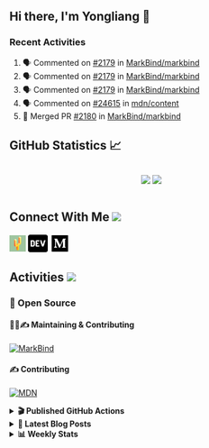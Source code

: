 ## Hi there, I'm Yongliang 👋

### Recent Activities

<!--START_SECTION:activity-->
1. 🗣 Commented on [#2179](https://github.com/MarkBind/markbind/issues/2179) in [MarkBind/markbind](https://github.com/MarkBind/markbind)
2. 🗣 Commented on [#2179](https://github.com/MarkBind/markbind/issues/2179) in [MarkBind/markbind](https://github.com/MarkBind/markbind)
3. 🗣 Commented on [#2179](https://github.com/MarkBind/markbind/issues/2179) in [MarkBind/markbind](https://github.com/MarkBind/markbind)
4. 🗣 Commented on [#24615](https://github.com/mdn/content/issues/24615) in [mdn/content](https://github.com/mdn/content)
5. 🎉 Merged PR [#2180](https://github.com/MarkBind/markbind/pull/2180) in [MarkBind/markbind](https://github.com/MarkBind/markbind)
<!--END_SECTION:activity-->

## GitHub Statistics :chart_with_upwards_trend:
<div align="center">
<div style="display: flex; align-items: center; justify-content: center;">

[![](https://github-readme-stats-tlylt.vercel.app/api?username=tlylt&show_icons=true&theme=tokyonight&hide_border=true&locale=en)](https://github.com/tlylt)
[![](https://github-readme-streak-stats.herokuapp.com/?user=tlylt&theme=tokyonight&hide_border=true)](https://github.com/tlylt)
</div>
</div>

## Connect With Me <img src="https://media.giphy.com/media/2wh5K5yE3ulp3xgYcG/giphy-downsized.gif" width="30">

<a href="https://www.yongliangliu.com/" target="_blank"><img align="center" src="static/site-icon.png" alt="yongliangliu.com" height="29" width="29" /></a>
<a href="https://dev.to/tlylt" target="_blank"><img align="center" src="static/dev-badge.svg" alt="dev.to/tlylt" height="35" width="35" /></a>
<a href="https://tlylt.medium.com" target="_blank"><img align="center" src="static/medium.png" alt="tlylt.medium.com" height="35" width="35" /></a>

## Activities <img src="https://media.giphy.com/media/WUlplcMpOCEmTGBtBW/giphy.gif" width="30">

### 🔭 Open Source

#### 👷‍♂️✍️ Maintaining & Contributing
[![MarkBind](https://github-readme-stats-tlylt.vercel.app/api/pin/?username=markbind&repo=markbind)](https://github.com/MarkBind/markbind)

#### ✍️ Contributing
[![MDN](https://github-readme-stats-tlylt.vercel.app/api/pin/?username=mdn&repo=content)](https://github.com/mdn/content)

<details>
<summary> <b>🎬 Published GitHub Actions </b> </summary>

[![install-graphviz](https://github-readme-stats-tlylt.vercel.app/api/pin/?username=tlylt&repo=install-graphviz)](https://github.com/tlylt/install-graphviz)

[![reposense-action](https://github-readme-stats-tlylt.vercel.app/api/pin/?username=tlylt&repo=reposense-action)](https://github.com/tlylt/reposense-action)

[![markbin-action](https://github-readme-stats-tlylt.vercel.app/api/pin/?username=markbind&repo=markbind-action)](https://github.com/MarkBind/markbind-action)

</details>

<details>
<summary> <b>📕 Latest Blog Posts</b> </summary>

<!-- BLOG-POST-LIST:START -->
- [Deploy a ChatGPT API Server in no time](https://www.yongliangliu.com/blog/chatgpt-nextjs-server/)
- [Creating a regex-based Markdown parser in TypeScript](https://www.yongliangliu.com/blog/rmark/)
- [Create VSCode Snippets for Markdown Blog Workflows](https://www.yongliangliu.com/blog/vscode-snippets/)
- [Brag Doc 2023](https://www.yongliangliu.com/blog/brag-doc-2023/)
- [My Journey into Open Source](https://www.yongliangliu.com/blog/my-journey-into-open-source/)
<!-- BLOG-POST-LIST:END -->

</details>

<details>
<summary> <b>📊 Weekly Stats</b> </summary>

<!--START_SECTION:waka-->
![Code Time](http://img.shields.io/badge/Code%20Time-822%20hrs%2012%20mins-blue)

**🐱 My GitHub Data** 

> 📦 604.5 kB Used in GitHub's Storage 
 > 
> 🏆 618 Contributions in the Year 2023
 > 
> 🚫 Not Opted to Hire
 > 
> 📜 162 Public Repositories 
 > 
> 🔑 27 Private Repositories 
 > 
**I'm an Early 🐤** 

```text
🌞 Morning                1727 commits        ██████████░░░░░░░░░░░░░░░   41.13 % 
🌆 Daytime                1169 commits        ███████░░░░░░░░░░░░░░░░░░   27.84 % 
🌃 Evening                1177 commits        ███████░░░░░░░░░░░░░░░░░░   28.03 % 
🌙 Night                  126 commits         █░░░░░░░░░░░░░░░░░░░░░░░░   03.00 % 
```
📅 **I'm Most Productive on Sunday** 

```text
Monday                   627 commits         ████░░░░░░░░░░░░░░░░░░░░░   14.93 % 
Tuesday                  628 commits         ████░░░░░░░░░░░░░░░░░░░░░   14.96 % 
Wednesday                596 commits         ████░░░░░░░░░░░░░░░░░░░░░   14.19 % 
Thursday                 588 commits         ████░░░░░░░░░░░░░░░░░░░░░   14.00 % 
Friday                   563 commits         ███░░░░░░░░░░░░░░░░░░░░░░   13.41 % 
Saturday                 509 commits         ███░░░░░░░░░░░░░░░░░░░░░░   12.12 % 
Sunday                   688 commits         ████░░░░░░░░░░░░░░░░░░░░░   16.38 % 
```


📊 **This Week I Spent My Time On** 

```text
🕑︎ Time Zone: Asia/Singapore

💬 Programming Languages: 
Markdown                 11 hrs 27 mins      █████████████░░░░░░░░░░░░   52.31 % 
Java                     3 hrs 9 mins        ████░░░░░░░░░░░░░░░░░░░░░   14.45 % 
JavaScript               2 hrs 10 mins       ██░░░░░░░░░░░░░░░░░░░░░░░   09.95 % 
C#                       1 hr 23 mins        ██░░░░░░░░░░░░░░░░░░░░░░░   06.36 % 
TypeScript               1 hr 5 mins         █░░░░░░░░░░░░░░░░░░░░░░░░   04.99 % 
```


 Last Updated on 25/02/2023 00:38:26 UTC
<!--END_SECTION:waka-->

</details>
